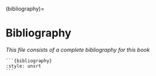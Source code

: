(bibliography)=
# Bibliography

*This file consists of a complete bibliography for this book*
````{div} full-width
```{bibliography}
:style: unsrt
```
````